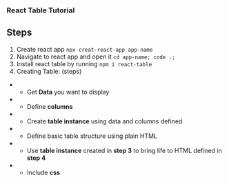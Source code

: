 ### React Table Tutorial

## Steps

1. Create react app `npx creat-react-app app-name`
2. Navigate to react app and open it `cd app-name; code .;`
3. Install react table by running `npm i react-table`
4. Creating Table: (steps)

- - Get **Data** you want to display
- - Define **columns**
- - Create **table instance** using data and columns defined
- - Define basic table structure using plain HTML
- - Use **table instance** created in **step 3** to bring life to HTML defined in **step 4**
- - Include **css**
